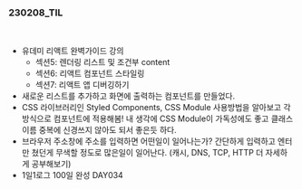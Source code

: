 ### 230208_TIL

<br>

* 유데미 리액트 완벽가이드 강의
    * 섹션5: 렌더링 리스트 및 조건부 content
    * 섹션6: 리액트 컴포넌트 스타일링
    * 섹션7: 리액트 앱 디버깅하기  
* 새로운 리스트를 추가하고 화면에 출력하는 컴포넌트를 만들었다. 
* CSS 라이브러리인 Styled Components, CSS Module 사용방법을 알아보고 각 방식으로 컴포넌트에 적용해봄! 내 생각에 CSS Module이 가독성에도 좋고 클래스 이름 중복에 신경쓰지 않아도 되서 좋은듯 하다. 
* 브라우저 주소창에 주소를 입력하면 어떤일이 일어나는가? 간단하게 입력하고 엔터만 쳤던게 무색할 정도로 많은일이 일어난다. (캐시, DNS, TCP, HTTP 더 자세하게 공부해보기)
* 1일1로그 100일 완성 DAY034